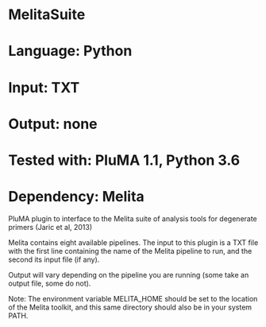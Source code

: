 # MelitaSuite
# Language: Python
# Input: TXT 
# Output: none
# Tested with: PluMA 1.1, Python 3.6
# Dependency: Melita

PluMA plugin to interface to the Melita suite of analysis tools
for degenerate primers (Jaric et al, 2013)

Melita contains eight available pipelines.  The input to this plugin
is a TXT file with the first line containing the name of the Melita
pipeline to run, and the second its input file (if any).

Output will vary depending on the pipeline you are running (some take
an output file, some do not).

Note: The environment variable MELITA_HOME should be set to the location 
of the Melita toolkit, and this same directory should also be in your system
PATH.
